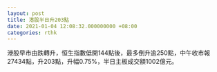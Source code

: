 ```yaml
---
layout: post
title: 港股半日升203點
date: 2021-01-04 12:08:32.000000000 +08:00
categories: rthk
---
```


港股早市由跌轉升，恒生指數低開144點後，最多倒升逾250點，中午收市報27434點，升203點，升幅0.75%，半日主板成交額1002億元。

